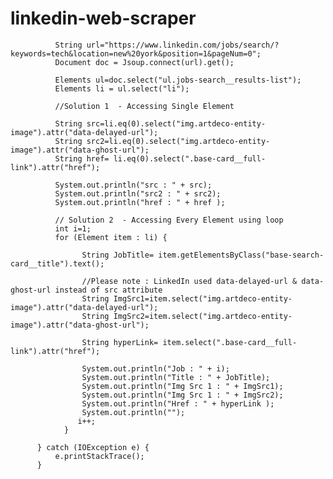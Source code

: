 # linkedin-web-scraper
              String url="https://www.linkedin.com/jobs/search/?keywords=tech&location=new%20york&position=1&pageNum=0";
              Document doc = Jsoup.connect(url).get();  
     
              Elements ul=doc.select("ul.jobs-search__results-list");
              Elements li = ul.select("li");
                        
              //Solution 1  - Accessing Single Element
              
              String src=li.eq(0).select("img.artdeco-entity-image").attr("data-delayed-url");
      	      String src2=li.eq(0).select("img.artdeco-entity-image").attr("data-ghost-url");    	           	    
      	      String href= li.eq(0).select(".base-card__full-link").attr("href");              
                    	      
      	      System.out.println("src : " + src);          	        	    
      	      System.out.println("src2 : " + src2);            	    
      	      System.out.println("href : " + href ); 
      	              
              // Solution 2  - Accessing Every Element using loop
      	      int i=1;
              for (Element item : li) {  
                        	           	    
            	    String JobTitle= item.getElementsByClass("base-search-card__title").text();
            	    
            	    //Please note : LinkedIn used data-delayed-url & data-ghost-url instead of src attribute 
            	    String ImgSrc1=item.select("img.artdeco-entity-image").attr("data-delayed-url");
            	    String ImgSrc2=item.select("img.artdeco-entity-image").attr("data-ghost-url");
            	           	    
            	    String hyperLink= item.select(".base-card__full-link").attr("href");
            	    
            	    System.out.println("Job : " + i); 
            	    System.out.println("Title : " + JobTitle);          	        	    
            	    System.out.println("Img Src 1 : " + ImgSrc1);  
            	    System.out.println("Img Src 1 : " + ImgSrc2);          	    
            	    System.out.println("Href : " + hyperLink );   
            	    System.out.println("");
            	   i++;
            	} 
                                              	          	     	      
          } catch (IOException e) {
              e.printStackTrace();
          }
